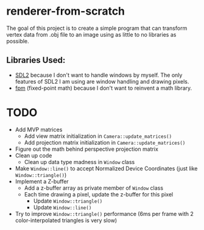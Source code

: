 # renderer-from-scratch

The goal of this project is to create a simple program that can transform vertex data from .obj file to an image using as little to no libraries as possible.

## Libraries Used:
- [SDL2](https://www.libsdl.org/) because I don't want to handle windows by myself. The only features of SDL2 I am using are window handling and drawing pixels.
- [fpm](https://github.com/MikeLankamp/fpm) (fixed-point math) because I don't want to reinvent a math library.

# TODO

- Add MVP matrices
    - Add view matrix initialization in `Camera::update_matrices()`
    - Add projection matrix initialization in `Camera::update_matrices()`
- Figure out the math behind perspective projection matrix
- Clean up code
    - Clean up data type madness in `Window` class
- Make `Window::line()` to accept Normalized Device Coordinates (just like `Window::triangle()`)
- Implement a Z-buffer
    - Add a z-buffer array as private member of `Window` class
    - Each time drawing a pixel, update the z-buffer for this pixel
        - Update `Window::triangle()`
        - Update `Window::line()`
- Try to improve `Window::triangle()` performance (6ms per frame with 2 color-interpolated triangles is very slow)